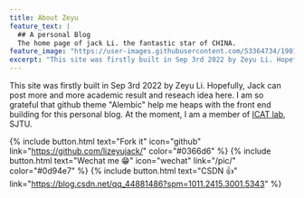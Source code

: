 ```yaml
---
title: About Zeyu
feature_text: |
  ## A personal Blog
  The home page of jack Li. the fantastic star of CHINA.
feature_image: "https://user-images.githubusercontent.com/53364734/190152020-db771301-968e-4842-9b9d-837d6363ea09.jpg"
excerpt: "This site was firstly built in Sep 3rd 2022 by Zeyu Li. Hopefully, Jack can post more and more academic result and reseach idea here. I am so grateful that github theme \"Alembic\" help me heaps with the front end building for this personal blog"
---
```



This site was firstly built in Sep 3rd 2022 by Zeyu Li. Hopefully, Jack can post more and more academic result and reseach idea here. I am so grateful that github theme \"Alembic\" help me heaps with the front end building for this personal blog. At the moment, I am a member of [ICAT lab](https://sjtu-icat.github.io/), SJTU.

{% include button.html text="Fork it" icon="github" link="https://github.com/lizeyujack/" color="#0366d6" %}  {% include button.html text="Wechat me 😁"  icon="wechat" link="/pic/"  color="#0d94e7" %} {% include button.html text="CSDN 👍" link="https://blog.csdn.net/qq_44881486?spm=1011.2415.3001.5343" %}



